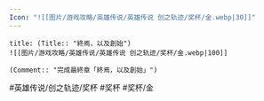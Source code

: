 ```yaml
---
Icon: "![[图片/游戏攻略/英雄传说/英雄传说 创之轨迹/奖杯/金.webp|30]]"
---
```

```ad-ed-ha-gold
title: (Title:: "終焉，以及創始")
![[图片/游戏攻略/英雄传说/英雄传说 创之轨迹/奖杯/金.webp|100]]

(Comment:: "完成最終章「終焉，以及創始」")
```

#英雄传说/创之轨迹/奖杯  #奖杯 #奖杯/金